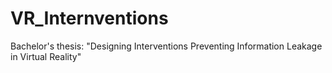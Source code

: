 # VR_Internventions
Bachelor's thesis: "Designing Interventions Preventing Information Leakage in Virtual Reality"
